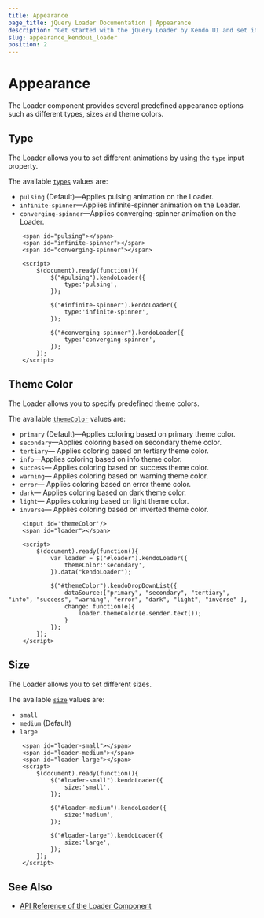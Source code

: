 ```yaml
---
title: Appearance
page_title: jQuery Loader Documentation | Appearance
description: "Get started with the jQuery Loader by Kendo UI and set its size, type and themeColor configurations."
slug: appearance_kendoui_loader
position: 2
---
```


# Appearance

The Loader component provides several predefined appearance options such as different types, sizes and theme colors.

## Type

The Loader allows you to set different animations by using the `type` input property.

The available [`types`](/api/javascript/ui/loader/type) values are:
* `pulsing` (Default)&mdash;Applies pulsing animation on the Loader.
* `infinite-spinner`&mdash;Applies infinite-spinner animation on the Loader.
* `converging-spinner`&mdash;Applies converging-spinner animation on the Loader.

```dojo
    <span id="pulsing"></span>
    <span id="infinite-spinner"></span>
    <span id="converging-spinner"></span>

    <script>
        $(document).ready(function(){
            $("#pulsing").kendoLoader({
                type:'pulsing',
            });

            $("#infinite-spinner").kendoLoader({
                type:'infinite-spinner',
            });

            $("#converging-spinner").kendoLoader({
                type:'converging-spinner',
            });
        });
    </script>
```

## Theme Color

The Loader allows you to specify predefined theme colors.

The available [`themeColor`](/api/javascript/ui/loader/themeColor) values are:

* `primary` (Default)&mdash;Applies coloring based on primary theme color.
* `secondary`&mdash;Applies coloring based on secondary theme color.
* `tertiary`&mdash; Applies coloring based on tertiary theme color.
* `info`&mdash;Applies coloring based on info theme color.
* `success`&mdash; Applies coloring based on success theme color.
* `warning`&mdash; Applies coloring based on warning theme color.
* `error`&mdash; Applies coloring based on error theme color.
* `dark`&mdash; Applies coloring based on dark theme color.
* `light`&mdash; Applies coloring based on light theme color.
* `inverse`&mdash; Applies coloring based on inverted theme color.

```dojo
    <input id='themeColor'/>
    <span id="loader"></span>
    
    <script>
        $(document).ready(function(){
            var loader = $("#loader").kendoLoader({
                themeColor:'secondary',
            }).data("kendoLoader");

            $("#themeColor").kendoDropDownList({
                dataSource:["primary", "secondary", "tertiary", "info", "success", "warning", "error", "dark", "light", "inverse" ],
                change: function(e){
                    loader.themeColor(e.sender.text());
                }
            });
        });
    </script>
```

## Size

The Loader allows you to set different sizes.

The available [`size`](/api/javascript/ui/loader/size) values are:

* `small`
* `medium` (Default)
* `large`

```dojo
    <span id="loader-small"></span>
    <span id="loader-medium"></span>
    <span id="loader-large"></span>
    <script>
        $(document).ready(function(){
            $("#loader-small").kendoLoader({
                size:'small',
            });

            $("#loader-medium").kendoLoader({
                size:'medium',
            });

            $("#loader-large").kendoLoader({
                size:'large',
            });
        });
    </script>
```

## See Also

* [API Reference of the Loader Component](/api/javascript/ui/loader)